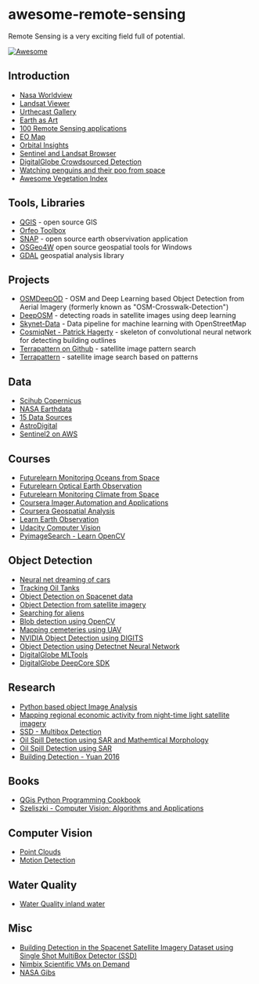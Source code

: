# awesome-remote-sensing

Remote Sensing is a very exciting field full of potential.

[![Awesome](https://cdn.rawgit.com/sindresorhus/awesome/d7305f38d29fed78fa85652e3a63e154dd8e8829/media/badge.svg)](https://github.com/sindresorhus/awesome)

## Introduction

* [Nasa Worldview](https://worldview.earthdata.nasa.gov)
* [Landsat Viewer](http://landsatappv1p3.s3-website-us-west-2.amazonaws.com/)
* [Urthecast Gallery](http://gallery.urthecast.com/)
* [Earth as Art](http://www.nasa.gov/pdf/703154main_earth_art-ebook.pdf)
* [100 Remote Sensing applications](http://gisgeography.com/100-earth-remote-sensing-applications-uses/)
* [EO Map](http://eoapp.eomap.com/)
* [Orbital Insights](https://orbitalinsight.com/)
* [Sentinel and Landsat Browser](https://remotepixel.ca/projects/satellitesearch.html)
* [DigitalGlobe Crowdsourced Detection](http://www.tomnod.com/)
* [Watching penguins and their poo from space](http://www.bbc.com/earth/story/20141210-surprising-use-of-penguin-poo)
* [Awesome Vegetation Index](https://github.com/px39n/Awesome-Vegetation-Index)
## Tools, Libraries

* [QGIS](http://qgis.org/en/site/) - open source GIS 
* [Orfeo Toolbox](https://www.orfeo-toolbox.org/)
* [SNAP](http://step.esa.int/main/toolboxes/snap/) - open source earth observivation application
* [OSGeo4W](https://trac.osgeo.org/osgeo4w/) open source geospatial tools for Windows
* [GDAL](http://www.gdal.org/) geospatial analysis library


## Projects

* [OSMDeepOD](https://github.com/geometalab/OSMDeepOD) - OSM and Deep Learning based Object Detection from Aerial Imagery (formerly known as "OSM-Crosswalk-Detection")
* [DeepOSM](https://github.com/trailbehind/DeepOSM) - detecting roads in satellite images using deep learning
* [Skynet-Data](https://github.com/developmentseed/skynet-data) - Data pipeline for machine learning with OpenStreetMap
* [CosmiqNet - Patrick Hagerty](https://gist.github.com/hagerty) - skeleton of convolutional neural network for detecting building outlines
* [Terrapattern on Github](https://github.com/CreativeInquiry/terrapattern) - satellite image pattern search
* [Terrapattern](http://www.terrapattern.com/about) - satellite image search based on patterns

## Data

* [Scihub Copernicus](https://scihub.copernicus.eu/)
* [NASA Earthdata](https://earthdata.nasa.gov/earth-observation-data)
* [15 Data Sources](http://gisgeography.com/free-satellite-imagery-data-list/)
* [AstroDigital](https://fetch.astrodigital.com)
* [Sentinel2 on AWS](https://aws.amazon.com/public-datasets/sentinel-2/)

## Courses

* [Futurelearn Monitoring Oceans from Space](https://www.futurelearn.com/courses/oceans-from-space/1)
* [Futurelearn Optical Earth Observation](https://www.futurelearn.com/courses/optical-earth-observation)
* [Futurelearn Monitoring Climate from Space](https://www.futurelearn.com/courses/climate-from-space)
* [Coursera Imager,Automation and Applications](https://www.coursera.org/learn/gis-applications)
* [Coursera Geospatial Analysis](https://www.coursera.org/learn/gis-capstone)
* [Learn Earth Observation](http://www.learn-eo.org/index.php)
* [Udacity Computer Vision](https://classroom.udacity.com/courses/ud810/)
* [PyimageSearch - Learn OpenCV](http://www.pyimagesearch.com/start-here-learn-computer-vision-opencv/)

## Object Detection

* [Neural net dreaming of cars](https://orbitalinsight.com/neural-net-dreams-cars/)
* [Tracking Oil Tanks](https://medium.com/from-the-macroscope/the-science-behind-the-signal-tracking-unknown-oil-tanks-around-the-world-9fc917e25795)
* [Object Detection on Spacenet data](https://medium.com/the-downlinq/object-detection-on-spacenet-5e691961d257#.b03fcas3i)
* [Object Detection from satellite imagery](https://medium.com/the-downlinq/object-detection-in-satellite-imagery-a-low-overhead-approach-part-ii-893f40122f92#.rcnyseewi)
* [Searching for aliens](http://www.machinalis.com/blog/searching-for-aliens/)
* [Blob detection using OpenCV](https://www.learnopencv.com/blob-detection-using-opencv-python-c/)
* [Mapping cemeteries using UAV](http://www.directionsmag.com/entry/uas-mapping-of-cemeteWetlandsthe-czech-republic/388595)
* [NVIDIA Object Detection using DIGITS](https://devblogs.nvidia.com/parallelforall/exploring-spacenet-dataset-using-digits/)
* [Object Detection using Detectnet Neural Network](https://devblogs.nvidia.com/parallelforall/detectnet-deep-neural-network-object-detection-digits/)
* [DigitalGlobe MLTools](https://github.com/DigitalGlobe/mltools)
* [DigitalGlobe DeepCore SDK](https://github.com/DigitalGlobe/DeepCore)

## Research

* [Python based object Image Analysis](http://www.mdpi.com/2072-4292/6/7/6111/htm)
* [Mapping regional economic activity from night-time light satellite imagery](http://www.sciencedirect.com/science/article/pii/S0921800905001254)
* [SSD - Multibox Detection](https://arxiv.org/abs/1512.02325)
* [Oil Spill Detection using SAR and Mathemtical Morphology](http://citeseerx.ist.psu.edu/viewdoc/summary?doi=10.1.1.81.3086)
* [Oil Spill Detection using SAR](https://pdfs.semanticscholar.org/ed90/eb344aa14b91321fd30d44a806c0ff6e3b39.pdf)
* [Building Detection - Yuan 2016](https://arxiv.org/pdf/1602.06564v1.pdf)

## Books

* [QGis Python Programming Cookbook](https://www.packtpub.com/application-development/qgis-python-programming-cookbook)
* [Szeliszki - Computer Vision: Algorithms and Applications](http://szeliski.org/Book/)

## Computer Vision

* [Point Clouds](http://pointclouds.org)
* [Motion Detection](http://www.pyimagesearch.com/2015/05/25/basic-motion-detection-and-tracking-with-python-and-opencv/)

## Water Quality

* [Water Quality inland water](http://www.mcilvainecompany.com/Decision_Tree/subscriber/articles/Water_Quality_in_Slightly_Polluted_Inland_Water_Body.pdf)

## Misc

* [Building Detection in the Spacenet Satellite Imagery Dataset using Single Shot MultiBox Detector (SSD)](https://github.com/aurotripathy/ssd-spacenet)
* [Nimbix Scientific VMs on Demand](https://www.nimbix.net/nimbix-cloud-demand-pricing)
* [NASA Gibs](https://github.com/nasa-gibs)

